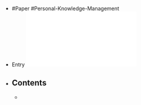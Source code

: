 - #Paper #Personal-Knowledge-Management
- Entry ![PersonalKnowledgePKM.pdf](../assets/PersonalKnowledgePKM_1658307224807_0.pdf)
- ## Contents
	-